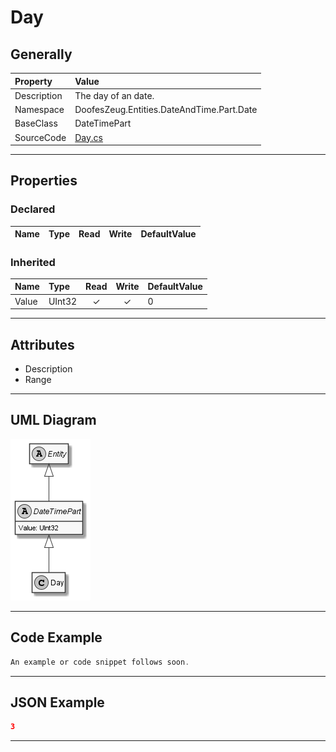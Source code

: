 ﻿# Day

## Generally

|Property|Value|
|:-|:-|
|Description|The day of an date.|
|Namespace|DoofesZeug.Entities.DateAndTime.Part.Date|
|BaseClass|DateTimePart|
|SourceCode|[Day.cs](../../../../DoofesZeug.Library/Src/Entities/DateAndTime/Part/Date/Day.cs)|

---

## Properties

### Declared

|Name|Type|Read|Write|DefaultValue|
|:---|:---|:--:|:---:|:-----------|

### Inherited

|Name|Type|Read|Write|DefaultValue|
|:---|:---|:--:|:---:|:-----------|
|Value|UInt32|&#x2713;|&#x2713;|0|

---

## Attributes

- Description
- Range

---

## UML Diagram

![Day.png](./Day.png "Day")

---

## Code Example

```cs
An example or code snippet follows soon.
```

---

## JSON Example

```json
3
```

---

